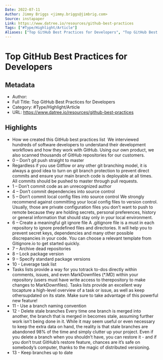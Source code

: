 ```yaml
---
Date: 2022-07-11
Author: Jimmy Briggs <jimmy.briggs@jimbrig.com>
Source: instapaper
Link: https://www.datree.io/resources/github-best-practices
Tags: ["#Type/Highlight/Article"]
Aliases: ["Top GitHub Best Practices for Developers", "Top GitHub Best Practices for Developers"]
---
```

# Top GitHub Best Practices for Developers

## Metadata
- Author: 
- Full Title: Top GitHub Best Practices for Developers
- Category: #Type/Highlight/Article
- URL: https://www.datree.io/resources/github-best-practices

## Highlights
- How we created this GitHub best practices list
  ‍
  We interviewed hundreds of software developers to understand their development workflows and how they work with GitHub. Using our own product, we also scanned thousands of GitHub repositories for our customers.
- 0 – Don’t git push straight to master
- Regardless if you use Gitflow or any other git branching model, it is always a good idea to turn on git branch protection to prevent direct commits and ensure your main branch code is deployable at all times. All commits should be pushed to master through pull requests.
- 1 – Don’t commit code as an unrecognized author
- 4 – Don’t commit dependencies into source control
- 5 – Don’t commit local config files into source control
  We strongly recommend against committing your local config files to version control. Usually, those are private configuration files you don’t want to push to remote because they are holding secrets, personal preferences, history or general information that should stay only in your local environment.
- 6 – Create a meaningful git ignore file
  A .gitignore file is a must in each repository to ignore predefined files and directories. It will help you to prevent secret keys, dependencies and many other possible discrepancies in your code. You can choose a relevant template from Gitignore.io to get started quickly.
- 7 – Archive dead repositories
- 8 – Lock package version
- 9 – Specify standard package versions
- 10 - Leverage task list
- Tasks lists provide a way for you totrack to-dos directly within comments, issues, and even MarkDownfiles (*.MD) within your repository (users must have write access to therepository to make changes to MarkDownfiles).
  Tasks lists provide an excellent way tocapture a high-level overview of a task or issue, as well as keep othersupdated on its state. Make sure to take advantage of this powerful new feature!
- 11 - Use a branch naming convention
- 12 - Delete stale branches
  Every time one branch is merged into another, the branch that is merged in becomes stale, assuming further work isn’t being done in it.
  While it may seem useful or even necessary to keep the extra data on hand, the reality is that stale branches are abandoned 98% of the time and simply clutter up your project.
  Even if you delete a branch when you shouldn’t have, you can restore it - and if you don’t trust GitHub’s restore feature, chances are it’s safe on somebody’s computer, thanks to the magic of distributed versioning.
- 13 - Keep branches up to date
